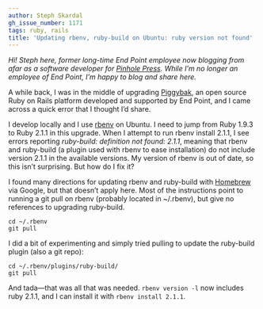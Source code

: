 ```yaml
---
author: Steph Skardal
gh_issue_number: 1171
tags: ruby, rails
title: 'Updating rbenv, ruby-build on Ubuntu: ruby version not found'
---
```


*Hi! Steph here, former long-time End Point employee now blogging from afar as a software developer for [Pinhole Press](https://pinholepress.com/). While I’m no longer an employee of End Point, I’m happy to blog and share here.*

A while back, I was in the middle of upgrading [Piggybak](https://github.com/piggybak/piggybak), an open source Ruby on Rails platform developed and supported by End Point, and I came across a quick error that I thought I’d share.

I develop locally and I use [rbenv](https://github.com/sstephenson/rbenv) on Ubuntu. I need to jump from Ruby 1.9.3 to Ruby 2.1.1 in this upgrade. When I attempt to run rbenv install 2.1.1, I see errors reporting *ruby-build: definition not found: 2.1.1*, meaning that rbenv and ruby-build (a plugin used with rbenv to ease installation) do not include version 2.1.1 in the available versions. My version of rbenv is out of date, so this isn’t surprising. But how do I fix it?

I found many directions for updating rbenv and ruby-build with [Homebrew](http://brew.sh/) via Google, but that doesn’t apply here. Most of the instructions point to running a git pull on rbenv (probably located in ~/.rbenv), but give no references to upgrading ruby-build.

```nohighlight
cd ~/.rbenv
git pull
```

I did a bit of experimenting and simply tried pulling to update the ruby-build plugin (also a git repo):

```nohighlight
cd ~/.rbenv/plugins/ruby-build/
git pull
```

And tada—​that was all that was needed. `rbenv version -l` now includes ruby 2.1.1, and I can install it with `rbenv install 2.1.1`.
